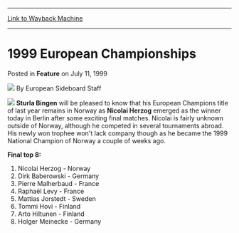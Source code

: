 
---
[Link to Wayback Machine](https://web.archive.org/web/20170413002150/http://magic.wizards.com/en/articles/archive/feature/1999-european-championships-1999-07-11)

[_metadata_:wayback_url]:- "http://magic.wizards.com/en/articles/archive/feature/1999-european-championships-1999-07-11"
[_metadata_:wayback_raw_url]:- "https://web.archive.org/web/20170413002150id_/http://magic.wizards.com/en/articles/archive/feature/1999-european-championships-1999-07-11"
[_metadata_:wayback_capture_timestamp]:- "2017-04-13 00:21:50+00:00"
[_metadata_:publish_date]:- "1999-07-11"
[_metadata_:generator]:- "Drupal 7 (http://drupal.org)"
---


1999 European Championships
===========================



 Posted in **Feature**
 on July 11, 1999 






![](https://media.magic.wizards.com/styles/auth_small/public/generic-avatar-150_245.png)
By 
 European Sideboard Staff
 
 















![](https://media.magic.wizards.com/image_legacy_migration/sideboard/images/EC99_Top4.gif)
**Sturla Bingen** will be pleased to know that his European Champions 
title of last year remains in Norway as **Nicolai Herzog** emerged as the 
winner today in Berlin after some exciting final matches. Nicolai is fairly 
unknown outside of Norway, although he competed in several tournaments abroad. 
His newly won trophee won't lack company though as he became the 1999 National 
Champion of Norway a couple of weeks ago. 




**Final top 8:**





1. Nicolai Herzog - Norway
2. Dirk Baberowski - Germany
3. Pierre Malherbaud - France
4. Raphaël Levy - France
5. Mattias Jorstedt - Sweden
6. Tommi Hovi - Finland
7. Arto Hiltunen - Finland
8. Holger Meinecke - Germany






